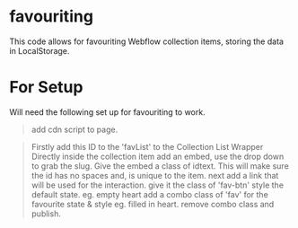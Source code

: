 # favouriting

This code allows for favouriting Webflow collection items, storing the data in LocalStorage. 

# For Setup
Will need the following set up for favouriting to work. 

> add cdn script to page. 

>Firstly add this ID to the 'favList' to the Collection List Wrapper
>Directly inside the collection item add an embed, use the drop down to grab the slug. Give the embed a class of idtext. This will make sure the id has no spaces and, is unique to the item.
>next add a link that will be used for the interaction. give it the class of 'fav-btn'
>style the default state. eg. empty heart
>add a combo class of 'fav' for the favourite state & style eg. filled in heart. 
>remove combo class and publish.